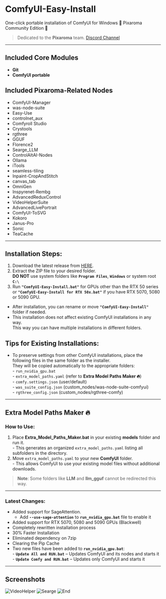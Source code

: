 # ComfyUI-Easy-Install  
One-click portable installation of ComfyUI for Windows 🔹 Pixaroma Community Edition 🔹  

> Dedicated to the **Pixaroma** team. [Discord Channel](https://discord.com/invite/gggpkVgBf3)  

---

## Included Core Modules  
- **Git**  
- **ComfyUI portable**  

## Included Pixaroma-Related Nodes  
- ComfyUI-Manager  
- was-node-suite  
- Easy-Use  
- controlnet_aux  
- Comfyroll Studio  
- Crystools  
- rgthree  
- GGUF  
- Florence2  
- Searge_LLM  
- ControlAltAI-Nodes  
- Ollama  
- iTools  
- seamless-tiling  
- Inpaint-CropAndStitch  
- canvas_tab  
- OmniGen  
- Inspyrenet-Rembg  
- AdvancedReduxControl  
- VideoHelperSuite  
- AdvancedLivePortrait  
- ComfyUI-ToSVG  
- Kokoro  
- Janus-Pro  
- Sonic  
- TeaCache  

---

## Installation Steps:  

1. Download the latest release from [HERE](https://github.com/Tavris1/ComfyUI-Easy-Install/releases/latest/download/ComfyUI-Easy-Install.zip).  
2. Extract the ZIP file to your desired folder.  
**DO NOT** use system folders like **`Program Files`**, **`Windows`** or system root **`C:\`**  
3. Run **`"ComfyUI-Easy-Install.bat"`** for GPUs other than the RTX 50 series  
or **`"ComfyUI-Easy-Install for RTX 50x.bat"`** if you have RTX 5070, 5080 or 5090 GPU.  
  - After installation, you can rename or move **`"ComfyUI-Easy-Install"`** folder if needed.  
  - This installation does not affect existing ComfyUI installations in any way.  
  This way you can have multiple installations in different folders.  

## Tips for Existing Installations:  
- To preserve settings from other ComfyUI installations, place the following files in the same folder as the installer.  
They will be copied automatically to the appropriate folders:  
      - `run_nvidia_gpu.bat`  
      - `extra_model_paths.yaml` (refer to **Extra Model Paths Maker 🔥**)  
      - `comfy.settings.json` (user/default)  
      - `was_suite_config.json` (custom_nodes/was-node-suite-comfyui)  
      - `rgthree_config.json` (custom_nodes/rgthree-comfy)  

---

## Extra Model Paths Maker 🔥  

### How to Use:  
1. Place **Extra_Model_Paths_Maker.bat** in your existing **models** folder and run it.  
       - This generates an organized `extra_model_paths.yaml` listing all subfolders in the directory.  
2. Move `extra_model_paths.yaml` to your new **ComfyUI** folder.  
       - This allows ComfyUI to use your existing model files without additional downloads.  

> **Note**: Some folders like **LLM** and **llm_gguf** cannot be redirected this way.  

---

### Latest Changes:  

- Added support for SageAttention. 
  - Add **`--use-sage-attention`** to **`run_nvidia_gpu.bat`** file to enable it  
- Added support for RTX 5070, 5080 and 5090 GPUs (Blackwell)
- Completely rewritten installation process  
- 30% Faster Installation
- Eliminated dependency on 7zip  
- Clearing the Pip Cache  
- Two new files have been added to **`run_nvidia_gpu.bat`**:  
      - **`Update All and RUN.bat`** – Updates ComfyUI and its nodes and starts it  
      - **`Update Comfy and RUN.bat`** – Updates only ComfyUI and starts it  

---

## Screenshots  
![VideoHelper](https://github.com/user-attachments/assets/473d9acd-3d8d-4c25-acc6-7c2760067382)
![Searge](https://github.com/user-attachments/assets/3e54b80e-1ca7-4fe4-89c2-3d1b2beb7e8a)
![End](https://github.com/user-attachments/assets/da090bd5-0e13-41e1-8a81-bf2d24a8632c)
